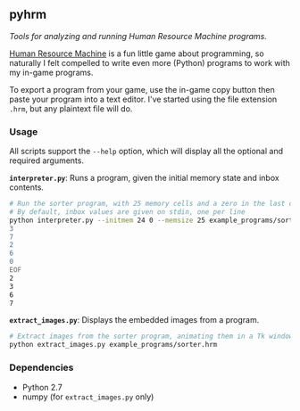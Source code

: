 ## pyhrm
*Tools for analyzing and running Human Resource Machine programs.*

[Human Resource Machine](http://tomorrowcorporation.com/humanresourcemachine)
is a fun little game about programming, so naturally I felt compelled
to write even more (Python) programs to work with my in-game programs.

To export a program from your game,
use the in-game copy button then paste your program into a text editor.
I've started using the file extension `.hrm`, but any plaintext file will do.

###  Usage

All scripts support the `--help` option,
which will display all the optional and required arguments.

**`interpreter.py`**: Runs a program, given the initial memory state and inbox contents.

```bash
# Run the sorter program, with 25 memory cells and a zero in the last cell.
# By default, inbox values are given on stdin, one per line
python interpreter.py --initmem 24 0 --memsize 25 example_programs/sorter.hrm <<EOF
3
7
2
6
0
EOF
2
3
6
7
```

**`extract_images.py`**: Displays the embedded images from a program.

```bash
# Extract images from the sorter program, animating them in a Tk window.
python extract_images.py example_programs/sorter.hrm
```

### Dependencies

 * Python 2.7
 * numpy (for `extract_images.py` only)
